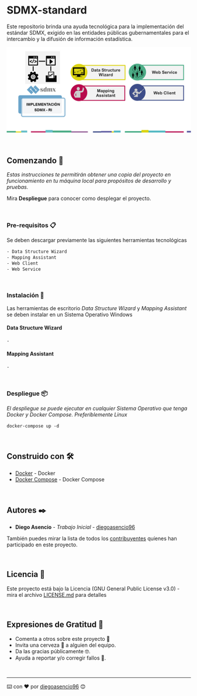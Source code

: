 # SDMX-standard

Este repositorio brinda una ayuda tecnológica para la implementación del estándar SDMX, exigido en las entidades públicas gubernamentales para el intercambio y la difusión de información estadística.

![Ciclo del proceso de implementación del estándar SDMX](resources/images/sdmx-estandar.jpg)

<br>

## Comenzando 🚀 

_Estas instrucciones te permitirán obtener una copia del proyecto en funcionamiento en tu máquina local para propósitos de desarrollo y pruebas._

Mira **Despliegue** para conocer como desplegar el proyecto.

<br>

### Pre-requisitos 📋

Se deben descargar previamente las siguientes herramientas tecnológicas 

```
- Data Structure Wizard
- Mapping Assistant
- Web Client
- Web Service
```

<br>

### Instalación 🔧

Las herramientas de escritorio _Data Structure Wizard_ y _Mapping Assistant_ se deben instalar en un Sistema Operativo Windows

#### Data Structure Wizard

```
-
```

#### Mapping Assistant

```
-
```

<br>

### Despliegue 📦

_El despliegue se puede ejecutar en cualquier Sistema Operativo que tenga Docker y Docker Compose. Preferiblemente Linux_

```
docker-compose up -d
```

<br>

## Construido con 🛠️

* [Docker](https://docs.docker.com/install/) - Docker
* [Docker Compose](https://docs.docker.com/compose/) - Docker Compose

<br>

## Autores ✒️

* **Diego Asencio** - *Trabajo Inicial* - [diegoasencio96](https://github.com/diegoasencio96)

También puedes mirar la lista de todos los [contribuyentes](https://github.com/diegoasencio96/SDMX-standard/graphs/contributors) quíenes han participado en este proyecto. 

<br>

## Licencia 📄

Este proyecto está bajo la Licencia (GNU General Public License v3.0) - mira el archivo [LICENSE.md](LICENSE) para detalles

<br>

## Expresiones de Gratitud 🎁

* Comenta a otros sobre este proyecto 📢
* Invita una cerveza 🍺 a alguien del equipo. 
* Da las gracias públicamente 🤓.
* Ayuda a reportar y/o corregir fallos :bug:.

<br>

---
⌨️ con ❤️ por [diegoasencio96](https://github.com/diegoasencio96) 😊

